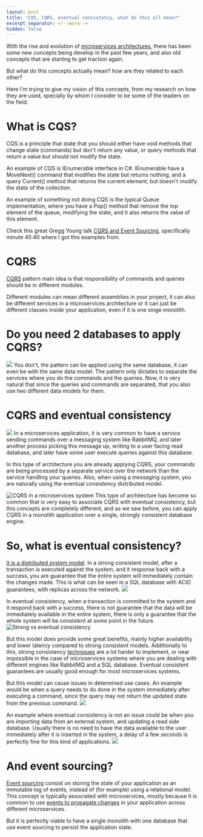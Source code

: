 ```yaml
---
layout: post
title: "CQS, CQRS, eventual consistency, what do this all mean?"
excerpt_separator: <!--more-->
hidden: false
---
```

With the rise and evolution of [microservices architectures](https://microservices.io/), there has been some new concepts being develop in the past few years, and also old concepts that are starting to get traction again.

But what do this concepts actually mean? how are they related to each other? 

Here I'm trying to give my vision of this concepts, from my research on how they are used, specially by whom I consider to be some of the leaders on the field. 

# What is CQS?

CQS is a principle that state that you should either have void methods that change state (commands) but don't return any value, or query methods that return a value but should not modify the state.

An example of CQS is IEnumerable interface in C#. IEnumerable have a MoveNext() command that modifies the state but returns nothing, and a query Current() method that returns the current element, but doesn't modify the state of the collection.

An example of something not doing CQS is the typical Queue implementation, where you have a Pop() method that remove the top element of the queue, modifying the state, and it also returns the value of this element. 

Check this great Gregg Young talk [CQRS and Event Sourcing](https://www.youtube.com/watch?v=JHGkaShoyNs), specifically minute 45:40 where I got this examples from.

# CQRS
[CQRS](https://martinfowler.com/bliki/CQRS.html) pattern main idea is that responsibility of commands and queries should be in different modules. 

Different modules can mean different assemblies in your project, it can also be different services in a microservices architecture or it can just be different classes inside your application, even if it is one singe monolith.

# Do you need 2 databases to apply CQRS?
![](https://drive.google.com/uc?export=view&id=17WETpbeYTGyd1rAIwCsuXmg43N5GhtkF)
You don't, the pattern can be applied using the same database, it can even be with the same data model. The pattern only dictates to separate the services where you do the commands and the queries. Now, it is very natural that since the queries and commands are separated, that you also use two different data models for them.


# CQRS and eventual consistency
![](https://drive.google.com/uc?export=view&id=19Z8VYL8PMNMiJH5spwlQ9DXUETRB3T6D)
In a microservices application, it is very common to have a service sending commands over a messaging system like RabbitMQ, and later another process picking this message up, writing to a user facing read database, and later have some user execute queries against this database. 

In this type of architecture you are already applying CQRS, your commands are being processed by a separate service over the network than the service handling your queries. Also, when using a messaging system, you are naturally using the eventual consistency distributed model.

![CQRS in a microservices system](https://drive.google.com/uc?export=view&id=19Kd2GbUKecfrO9qe90o3At6owYG51MoV)
This type of architecture has become so common that is very easy to associate CQRS with eventual consistency, but this concepts are completely different, and as we saw before, you can apply CQRS in a monolith application over a single, strongly consistent database engine.

# So, what is eventual consistency?
[It is a distributed system model](https://en.wikipedia.org/wiki/Eventual_consistency). In a strong consistent model,  after a transaction is executed against the system, and it response back with a success, you are guarantee that the entire system will immediately contain the changes made. This is what can be seen in a SQL database with ACID guarantees, with replicas across the network.
![](https://drive.google.com/uc?export=view&id=17_3ECWK-Ie5lTX71zuvWrR-HIRnmjIAY)

In eventual consistency, when a transaction is committed to the system and it respond back with a success, there is not guarantee that the data will be immediately available in the entire system, there is only a guarantee that the whole system will be consistent at some point in the future.
![Strong vs eventual consistency](https://drive.google.com/uc?export=view&id=1RSaSgQkFCXYxWwDIe09EKJP7B1Uxe7ni)

But this model does provide some great benefits, mainly higher availability and lower latency compared to strong consistent models. Additionally to this, strong consistency [techniques](http://thesecretlivesofdata.com/raft/) are a lot harder to implement, or near impossible in the case of microservices systems where you are dealing with different engines like RabbitMQ and a SQL database. Eventual consistent guarantees are usually good enough for most microservices systems.

But this model can cause issues in determined use cases. An example would be when a query needs to do done in the system immediately after executing a command, since the query may not return the updated state from the previous command.
![](https://drive.google.com/uc?export=view&id=1vTJECK-HxTkuxX5KAAm4xixVH9fROPdJ)

An example where eventual consistency is not an issue could be when you are importing data from an external system, and updating a read side database. Usually there is no need to have the data available to the user immediately after it is inserted in the system, a delay of a few seconds is perfectly fine for this kind of applications.
![](https://drive.google.com/uc?export=view&id=1JdyKYK2G3PvsKvd_QFi6f3pKldBwYjOR)

# And event sourcing?
[Event sourcing](https://www.youtube.com/watch?v=8JKjvY4etTY) consist on storing the state of your application as an immutable log of events, instead of (for example) using a relational model. This concept is typically associated with microservices, mostly because it is common to use [events to propagate changes](https://en.wikipedia.org/wiki/Event-driven_architecture) in your application across different microservices. 

But it is perfectly viable to have a single monolith with one database that use event sourcing to persist the application state.